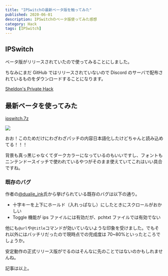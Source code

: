 ```yaml
---
title: "IPSwitchの最新ベータ版を触ってみた"
published: 2020-06-01
description: IPSwitchのベータ版使ってみた感想
category: Hack
tags: [IPSwitch]
---
```


## IPSwitch

ベータ版がリリースされていたので使ってみることにしました。

ちなみにまだ GitHub ではリリースされていないので Discord のサーバで配布されているものをダウンロードすることになります。

[Sheldon's Private Hack](https://discord.gg/v8Rueaf)

## 最新ベータを使ってみた

[ipswitch.7z](https://cdn.discordapp.com/attachments/476927792068689921/716620514625323088/ipswitch.7z)

![](https://pbs.twimg.com/media/EZYx4WKXYAEaG6s?format=png)

おお！このためだけにわざわざパッチの内容日本語化したけどちゃんと読み込めてる！！！

背景も真っ黒じゃなくてダークカラーになっているのもいいですし、フォントもニンテンドースイッチで使われているやつがそのまま使えていてこれはいい具合ですね。

### 既存のバグ

作者の[@dualie_ink](https://twitter.com/dualie_ink)氏から挙げられている既存のバグは以下の通り。

- 十字キーを上下にホールド（入れっぱなし）にしたときにスクロールがおかしい
- Toggle 機能が ips ファイルには有効だが、pchtxt ファイルでは有効でない

他にも`@url`や`@title`コマンドが効いていないような印象を受けました。でもそれ以外にはバッチリだったので現時点での完成度は 70~80%といったところでしょうか。

安定動作の正式リリース版がでるのはそんなに先のことではないのかもしれませんね。

記事は以上。
